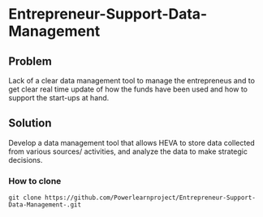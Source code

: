 # Entrepreneur-Support-Data-Management

## Problem
Lack of a clear data management tool to manage the entrepreneus and to get clear real time update of how the funds have been used and how to support the start-ups at hand.

## Solution
Develop a data management tool that allows HEVA to store data collected from various sources/ activities, and analyze the data to make strategic decisions.

### How to clone

```
git clone https://github.com/Powerlearnproject/Entrepreneur-Support-Data-Management-.git
```
